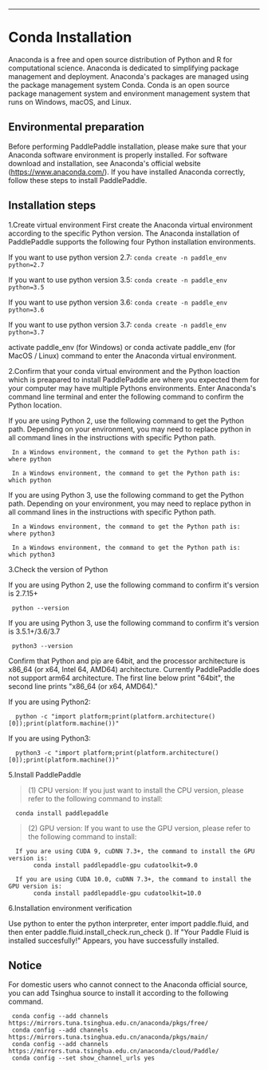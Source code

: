 ***

# **Conda Installation**

Anaconda is a free and open source distribution of Python and R for computational science. Anaconda is dedicated to simplifying package management and deployment. Anaconda's packages are managed using the package management system Conda. Conda is an open source package management system and environment management system that runs on Windows, macOS, and Linux.

## Environmental preparation

Before performing PaddlePaddle installation, please make sure that your Anaconda software environment is properly installed. For software download and installation, see Anaconda's official website (https://www.anaconda.com/). If you have installed Anaconda correctly, follow these steps to install PaddlePaddle.

## Installation steps

1.Create virtual environment
First create the Anaconda virtual environment according to the specific Python version. The Anaconda installation of PaddlePaddle supports the following four Python installation environments.

If you want to use python version 2.7: `conda create -n paddle_env python=2.7`

If you want to use python version 3.5: `conda create -n paddle_env python=3.5`

If you want to use python version 3.6: `conda create -n paddle_env python=3.6`

If you want to use python version 3.7: `conda create -n paddle_env python=3.7`

activate paddle_env (for Windows) or conda activate paddle_env (for MacOS / Linux) command to enter the Anaconda virtual environment.

2.Confirm that your conda virtual environment and the Python loaction which is preapared to install PaddlePaddle are where you expected them for your computer may have multiple Pythons environments. Enter Anaconda's command line terminal and enter the following command to confirm the Python location.

If you are using Python 2, use the following command to get the Python path. Depending on your environment, you may need to replace python in all command lines in the instructions with specific Python path.
    
     In a Windows environment, the command to get the Python path is:  where python
         
     In a Windows environment, the command to get the Python path is:  which python

If you are using Python 3, use the following command to get the Python path. Depending on your environment, you may need to replace python in all command lines in the instructions with specific Python path.
    
     In a Windows environment, the command to get the Python path is:  where python3
         
     In a Windows environment, the command to get the Python path is:  which python3 


3.Check the version of Python

If you are using Python 2, use the following command to confirm it's version is  2.7.15+
    
     python --version 

If you are using Python 3, use the following command to confirm it's version is  3.5.1+/3.6/3.7
    
     python3 --version 

Confirm that Python and pip are 64bit, and the processor architecture is x86_64 (or x64, Intel 64, AMD64) architecture. Currently PaddlePaddle does not support arm64 architecture. The first line below print "64bit", the second line prints "x86_64 (or x64, AMD64)."

If you are using Python2:
    
      python -c "import platform;print(platform.architecture()[0]);print(platform.machine())" 

If you are using Python3:
         
      python3 -c "import platform;print(platform.architecture()[0]);print(platform.machine())" 

5.Install PaddlePaddle
  
 > (1) CPU version: If you just want to install the CPU version, please refer to the following command to install:
        
      conda install paddlepaddle 

 > (2) GPU version: If you want to use the GPU version, please refer to the following command to install:
    
      If you are using CUDA 9, cuDNN 7.3+, the command to install the GPU version is:
           conda install paddlepaddle-gpu cudatoolkit=9.0
       
      If you are using CUDA 10.0, cuDNN 7.3+, the command to install the GPU version is:
           conda install paddlepaddle-gpu cudatoolkit=10.0 

6.Installation environment verification

Use python to enter the python interpreter, enter import paddle.fluid, and then enter paddle.fluid.install_check.run_check (). If "Your Paddle Fluid is installed succesfully!" Appears, you have successfully installed.

## Notice

For domestic users who cannot connect to the Anaconda official source, you can add Tsinghua source to install it according to the following command.

    
     conda config --add channels https://mirrors.tuna.tsinghua.edu.cn/anaconda/pkgs/free/
     conda config --add channels https://mirrors.tuna.tsinghua.edu.cn/anaconda/pkgs/main/
     conda config --add channels https://mirrors.tuna.tsinghua.edu.cn/anaconda/cloud/Paddle/
     conda config --set show_channel_urls yes 







